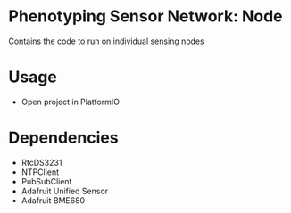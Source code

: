 # Phenotyping Sensor Network: Node
Contains the code to run on individual sensing nodes

# Usage
- Open project in PlatformIO

# Dependencies
- RtcDS3231
- NTPClient
- PubSubClient
- Adafruit Unified Sensor
- Adafruit BME680
